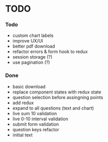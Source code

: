 # TODO

### Todo
* custom chart labels
* improve UX/UI
* better pdf download
* refactor errors & form hook to redux
* session storage (?)
* use pagination (?)

### Done
* basic download
* replace component states with redux state
* question selection before assingning points
* add redux
* expand to all questions (text and chart)
* live sum 10 validation
* live 0-10 interval validation
* submit form validation
* question keys refactor
* initial text
